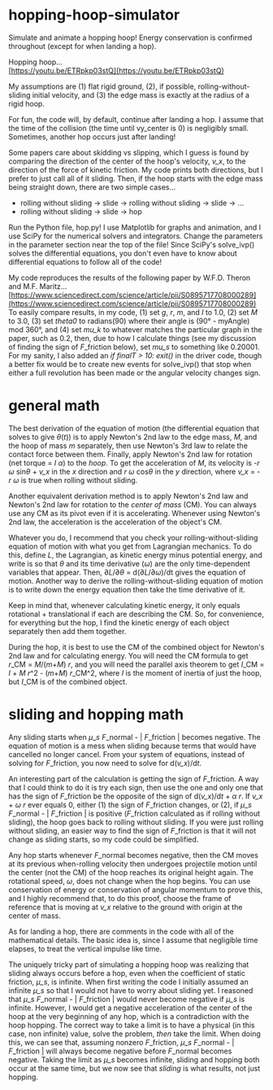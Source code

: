 # hopping-hoop-simulator
Simulate and animate a hopping hoop! Energy conservation is confirmed throughout (except for when landing a hop).

Hopping hoop...  
[https://youtu.be/ETRpkp03stQ](https://youtu.be/ETRpkp03stQ)

My assumptions are (1) flat rigid ground, (2), if possible, rolling-without-sliding initial velocity, and (3) the edge mass is exactly at the radius of a rigid hoop.

For fun, the code will, by default, continue after landing a hop. I assume that the time of the collision (the time until vy\_center is 0) is negligibly small. Sometimes, another hop occurs just after landing!

Some papers care about skidding vs slipping, which I guess is found by comparing the direction of the center of the hoop's velocity, *v\_x*, to the direction of the force of kinetic friction. My code prints both directions, but I prefer to just call all of it sliding. Then, if the hoop starts with the edge mass being straight down, there are two simple cases...
* rolling without sliding → slide → rolling without sliding → slide → ...
* rolling without sliding → slide → hop

Run the Python file, hop.py! I use Matplotlib for graphs and animation, and I use SciPy for the numerical solvers and integrators. Change the parameters in the parameter section near the top of the file! Since SciPy's solve\_ivp() solves the differential equations, you don't even have to know about differential equations to follow all of the code!

My code reproduces the results of the following paper by W.F.D. Theron and M.F. Maritz...  
[https://www.sciencedirect.com/science/article/pii/S0895717708000289](https://www.sciencedirect.com/science/article/pii/S0895717708000289)  
To easily compare results, in my code, (1) set *g*, *r*, *m*, and *I* to 1.0, (2) set *M* to 3.0, (3) set *theta0* to radians(90) where their angle is (90° - myAngle) mod 360°, and (4) set *mu\_k* to whatever matches the particular graph in the paper, such as 0.2, then, due to how I calculate things (see my discussion of finding the sign of *F*\_friction below), set *mu\_s* to something like 0.20001. For my sanity, I also added an *if finalT > 10: exit()* in the driver code, though a better fix would be to create new events for solve\_ivp() that stop when either a full revolution has been made or the angular velocity changes sign.

# general math
The best derivation of the equation of motion (the differential equation that solves to give *θ*(*t*)) is to apply Newton's 2nd law to the edge mass, *M*, and the hoop of mass *m* separately, then use Newton's 3rd law to relate the contact force between them. Finally, apply Newton's 2nd law for rotation (net torque = *I* *α*) to the *hoop*. To get the acceleration of *M*, its velocity is -*r* *ω* sin*θ* + *v\_x* in the *x* direction and *r* *ω* cos*θ* in the *y* direction, where *v\_x* = - *r* *ω* is true when rolling without sliding.

Another equivalent derivation method is to apply Newton's 2nd law and Newton's 2nd law for rotation to the *center of mass* (CM). You can always use any CM as its pivot even if it is accelerating. Whenever using Newton's 2nd law, the acceleration is the acceleration of the object's CM. 

Whatever you do, I recommend that you check your rolling-without-sliding equation of motion with what you get from Lagrangian mechanics. To do this, define *L*, the Lagrangian, as kinetic energy minus potential energy, and write is so that *θ* and its time derivative (*ω*) are the only time-dependent variables that appear. Then, ∂*L*/∂*θ* = d(∂*L*/∂*ω*)/dt gives the equation of motion. Another way to derive the rolling-without-sliding equation of motion is to write down the energy equation then take the time derivative of it.

Keep in mind that, whenever calculating kinetic energy, it only equals rotational + translational if each are describing the CM. So, for convenience, for everything but the hop, I find the kinetic energy of each object separately then add them together.

During the hop, it is best to use the CM of the combined object for Newton's 2nd law and for calculating energy. You will need the CM formula to get *r*\_CM = *M*/(*m*+*M*) *r*, and you will need the parallel axis theorem to get *I*\_CM = *I* + *M* *r*^2 - (*m*+*M*) *r*\_CM^2, where *I* is the moment of inertia of just the hoop, but *I*\_CM is of the combined object.

# sliding and hopping math
Any sliding starts when *μ*\_*s* *F*\_normal - | *F*\_friction | becomes negative. The equation of motion is a mess when sliding because terms that would have cancelled no longer cancel. From your system of equations, instead of solving for *F*\_friction, you now need to solve for d(*v\_x*)/d*t*.

An interesting part of the calculation is getting the sign of *F*\_friction. A way that I could think to do it is try each sign, then use the one and only one that has the sign of *F*\_friction be the opposite of the sign of d(*v\_x*)/d*t* + *α* *r*. If *v\_x* + *ω* *r* ever equals 0, either (1) the sign of *F*\_friction changes, or (2), if *μ*\_*s* *F*\_normal - | *F*\_friction | is positive (*F*\_friction calculated as if rolling without sliding), the hoop goes back to rolling without sliding. If you were just rolling without sliding, an easier way to find the sign of *F*\_friction is that it will not change as sliding starts, so my code could be simplified.

Any hop starts whenever *F*\_normal becomes negative, then the CM moves at its previous when-rolling velocity then undergoes projectile motion until the center (not the CM) of the hoop reaches its original height again. The rotational speed, *ω*, does not change when the hop begins. You can use conservation of energy or conservation of angular momentum to prove this, and I highly recommend that, to do this proof, choose the frame of reference that is moving at *v\_x* relative to the ground with origin at the center of mass.

As for landing a hop, there are comments in the code with all of the mathematical details. The basic idea is, since I assume that negligible time elapses, to treat the vertical impulse like time.

The uniquely tricky part of simulating a hopping hoop was realizing that sliding always occurs before a hop, even when the coefficient of static friction, *μ\_s*, is infinite. When first writing the code I initially assumed an infinite *μ\_s* so that I would not have to worry about sliding yet. I reasoned that *μ*\_*s* *F*\_normal - | *F*\_friction | would never become negative if *μ\_s* is infinite. However, I would get a negative acceleration of the center of the hoop at the very beginning of any hop, which is a contradiction with the hoop hopping. The correct way to take a limit is to have a physical (in this case, non infinite) value, solve the problem, *then* take the limit. When doing this, we can see that, assuming nonzero *F*\_friction, *μ*\_*s* *F*\_normal - | *F*\_friction | will always become negative before *F*\_normal becomes negative. Taking the limit as *μ\_s* becomes infinite, sliding and hopping both occur at the same time, but we now see that *sliding* is what results, not just hopping.
